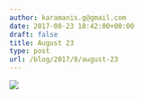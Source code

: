 ```yaml
---
author: karamanis.g@gmail.com
date: 2017-08-23 18:42:00+00:00
draft: false
title: August 23
type: post
url: /blog/2017/8/august-23
---
```




  
   ![](/images/2017-08-23-20178august-23/IMG_2141.jpg)

  


